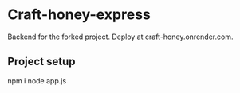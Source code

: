 # Craft-honey-express

Backend for the forked project.
Deploy at craft-honey.onrender.com.

## Project setup

npm i
node app.js
